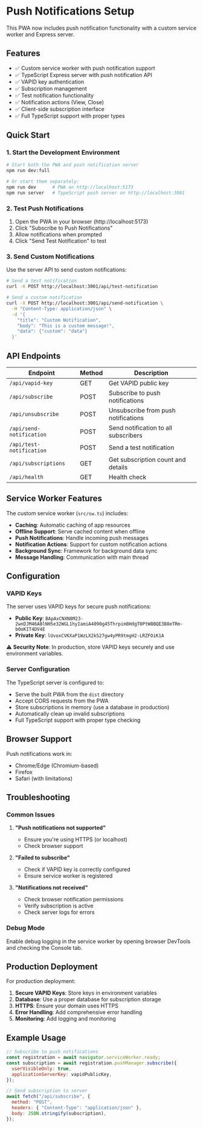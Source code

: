 # Push Notifications Setup

This PWA now includes push notification functionality with a custom service worker and Express server.

## Features

- ✅ Custom service worker with push notification support
- ✅ TypeScript Express server with push notification API
- ✅ VAPID key authentication
- ✅ Subscription management
- ✅ Test notification functionality
- ✅ Notification actions (View, Close)
- ✅ Client-side subscription interface
- ✅ Full TypeScript support with proper types

## Quick Start

### 1. Start the Development Environment

```bash
# Start both the PWA and push notification server
npm run dev:full

# Or start them separately:
npm run dev      # PWA on http://localhost:5173
npm run server   # TypeScript push server on http://localhost:3001
```

### 2. Test Push Notifications

1. Open the PWA in your browser (http://localhost:5173)
2. Click "Subscribe to Push Notifications"
3. Allow notifications when prompted
4. Click "Send Test Notification" to test

### 3. Send Custom Notifications

Use the server API to send custom notifications:

```bash
# Send a test notification
curl -X POST http://localhost:3001/api/test-notification

# Send a custom notification
curl -X POST http://localhost:3001/api/send-notification \
  -H "Content-Type: application/json" \
  -d '{
    "title": "Custom Notification",
    "body": "This is a custom message!",
    "data": {"custom": "data"}
  }'
```

## API Endpoints

| Endpoint                 | Method | Description                          |
| ------------------------ | ------ | ------------------------------------ |
| `/api/vapid-key`         | GET    | Get VAPID public key                 |
| `/api/subscribe`         | POST   | Subscribe to push notifications      |
| `/api/unsubscribe`       | POST   | Unsubscribe from push notifications  |
| `/api/send-notification` | POST   | Send notification to all subscribers |
| `/api/test-notification` | POST   | Send a test notification             |
| `/api/subscriptions`     | GET    | Get subscription count and details   |
| `/api/health`            | GET    | Health check                         |

## Service Worker Features

The custom service worker (`src/sw.ts`) includes:

- **Caching**: Automatic caching of app resources
- **Offline Support**: Serve cached content when offline
- **Push Notifications**: Handle incoming push messages
- **Notification Actions**: Support for custom notification actions
- **Background Sync**: Framework for background data sync
- **Message Handling**: Communication with main thread

## Configuration

### VAPID Keys

The server uses VAPID keys for secure push notifications:

- **Public Key**: `BApAxCNXN8M23-2wnDJM46ABlNH5e32WGL1hyIamiA4090g45Thrpim8HdgT0PtW8BQE3B8eTRm-b0oKIT4DV4E`
- **Private Key**: `lUvoxCVKXaP1WzLX2k527gw4yPR9tmgH2-LRZFOiK1A`

⚠️ **Security Note**: In production, store VAPID keys securely and use environment variables.

### Server Configuration

The TypeScript server is configured to:

- Serve the built PWA from the `dist` directory
- Accept CORS requests from the PWA
- Store subscriptions in memory (use a database in production)
- Automatically clean up invalid subscriptions
- Full TypeScript support with proper type checking

## Browser Support

Push notifications work in:

- Chrome/Edge (Chromium-based)
- Firefox
- Safari (with limitations)

## Troubleshooting

### Common Issues

1. **"Push notifications not supported"**

   - Ensure you're using HTTPS (or localhost)
   - Check browser support

2. **"Failed to subscribe"**

   - Check if VAPID key is correctly configured
   - Ensure service worker is registered

3. **"Notifications not received"**
   - Check browser notification permissions
   - Verify subscription is active
   - Check server logs for errors

### Debug Mode

Enable debug logging in the service worker by opening browser DevTools and checking the Console tab.

## Production Deployment

For production deployment:

1. **Secure VAPID Keys**: Store keys in environment variables
2. **Database**: Use a proper database for subscription storage
3. **HTTPS**: Ensure your domain uses HTTPS
4. **Error Handling**: Add comprehensive error handling
5. **Monitoring**: Add logging and monitoring

## Example Usage

```javascript
// Subscribe to push notifications
const registration = await navigator.serviceWorker.ready;
const subscription = await registration.pushManager.subscribe({
  userVisibleOnly: true,
  applicationServerKey: vapidPublicKey,
});

// Send subscription to server
await fetch("/api/subscribe", {
  method: "POST",
  headers: { "Content-Type": "application/json" },
  body: JSON.stringify(subscription),
});
```
